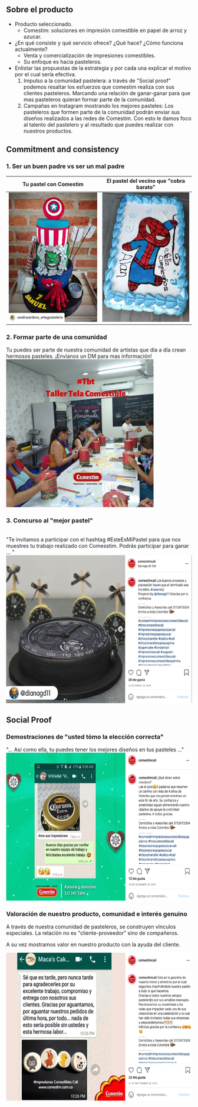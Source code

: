 ## Sobre el producto

- Producto seleccionado.
  - Comestim: soluciones en impresión comestible en papel de arroz y azucar.
- ¿En qué consiste y qué servicio ofrece? ¿Qué hace? ¿Cómo funciona actualmente?
  - Venta y comercialización de impresiones comestibles.
  - Su enfoque es hacia pasteleros.
- Enlistar las propuestas de la estrategia y por cada una explicar el motivo por el cual sería efectiva.
  1. Impulso a la comunidad pastelera: a través de "Social proof" podemos resaltar los esfuerzos que comestim realiza con sus clientes pasteleros. Marcando una relación de ganar-ganar para que mas pasteleros quieran formar parte de la comunidad.
  2. Campañas en Instagram mostrando los mejores pasteles: Los pasteleros que formen parte de la comunidad podrán enviar sus diseños realizados a las redes de Comestim. Con esto le damos foco al talento del pastelero y al resultado que puedes realizar con nuestros productos.



## Commitment and consistency

### 1. Ser un buen padre vs ser un mal padre


| Tu pastel con Comestim                                        | El pastel del vecino que "cobra barato"                       |
| ------------------------------------------------------------- | ------------------------------------------------------------- |
| <img src="./assets/pastel_1.jpeg" width="300" height="350" /> | <img src="./assets/pastel_2.jpeg" width="300" height="350" /> |



### 2. Formar parte de una comunidad
Tu puedes ser parte de nuestra comunidad de artistas que día a día crean hermosos pasteles. ¡Envíanos un DM para mas información!
<br>
 <img src="./assets/taller.jpeg" width="400" height="400" />


### 3. Concurso al "mejor pastel"
<br>
"Te invitamos a participar con el hashtag #EsteEsMiPastel para que nos muestres tu trabajo realizado con Comesstim. Podrás participar para ganar ... "
<img src="./assets/pastel_3.png" width="600" height="400" />


## Social Proof

### Demostraciones de "usted tómo la elección correcta"
"... Así como ella, tu puedes tener los mejores diseños en tus pasteles ..."
<img src="./assets/whatsapp.png" width="600" height="400" />

### Valoración de nuestro producto, comunidad e interés genuino
A través de nuestra comunidad de pasteleros, se construyen vínculos especiales. La relación no es "cliente-proveedor" sino de compañeros.

A su vez mostramos valor en nuestro producto con la ayuda del cliente.

<img src="./assets/comunidad.png" width="600" height="400" />